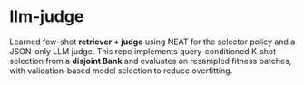 
# llm-judge

Learned few-shot **retriever + judge** using NEAT for the selector policy and a JSON-only LLM judge.
This repo implements query-conditioned K-shot selection from a **disjoint Bank** and evaluates
on resampled fitness batches, with validation-based model selection to reduce overfitting.
